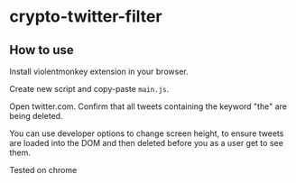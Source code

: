 # crypto-twitter-filter

## How to use

Install violentmonkey extension in your browser.

Create new script and copy-paste `main.js`.

Open twitter.com. Confirm that all tweets containing the keyword "the" are being deleted.

You can use developer options to change screen height, to ensure tweets are loaded into the DOM and then deleted before you as a user get to see them.

Tested on chrome
